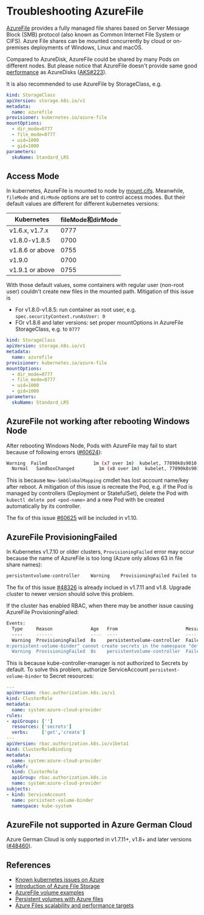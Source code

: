 # Troubleshooting AzureFile

[AzureFile](https://docs.microsoft.com/zh-cn/azure/storage/files/storage-files-introduction) provides a fully managed file shares based on Server Message Block (SMB) protocol (also known as Common Internet File System or CIFS). Azure File shares can be mounted concurrently by cloud or on-premises deployments of Windows, Linux and macOS.

Compared to AzureDisk, AzureFile could be shared by many Pods on different nodes. But please notice that AzureFile doesn't provide same good [performance](https://docs.microsoft.com/en-us/azure/storage/files/storage-files-scale-targets) as AzureDisks ([AKS#223](https://github.com/Azure/AKS/issues/223)).

It is also recommended to use AzureFile by StorageClass, e.g.

```yaml
kind: StorageClass
apiVersion: storage.k8s.io/v1
metadata:
  name: azurefile
provisioner: kubernetes.io/azure-file
mountOptions:
  - dir_mode=0777
  - file_mode=0777
  - uid=1000
  - gid=1000
parameters:
  skuName: Standard_LRS
```

## Access Mode

In kubernetes, AzureFile is mounted to node by [mount.cifs](https://linux.die.net/man/8/mount.cifs). Meanwhile, `fileMode` and `dirMode` options are set to control access modes. But their default values are different for different kubernetes versions:

| Kubernetes      | fileMode和dirMode |
| --------------- | ----------------- |
| v1.6.x, v1.7.x  | 0777              |
| v1.8.0-v1.8.5   | 0700              |
| v1.8.6 or above | 0755              |
| v1.9.0          | 0700              |
| v1.9.1 or above | 0755              |

With those default values, some containers with regular user (non-root user) couldn't create new files in the mounted path. Mitigation of this issue is

- For v1.8.0-v1.8.5: run container as root user, e.g. `spec.securityContext.runAsUser: 0`
- FOr v1.8.6 and later versions: set proper mountOptions in AzureFile StorageClass, e.g. to `0777`

```yaml
kind: StorageClass
apiVersion: storage.k8s.io/v1
metadata:
  name: azurefile
provisioner: kubernetes.io/azure-file
mountOptions:
  - dir_mode=0777
  - file_mode=0777
  - uid=1000
  - gid=1000
parameters:
  skuName: Standard_LRS
```

## AzureFile not working after rebooting Windows Node

After rebooting Windows Node, Pods with AzureFile may fail to start because of following errors ([#60624](https://github.com/kubernetes/kubernetes/issues/60624)):

```sh
Warning  Failed                 1m (x7 over 1m)  kubelet, 77890k8s9010  Error: Error response from daemon: invalid bind mount spec "c:\\var\\lib\\kubelet\\pods\\07251c5c-1cfc-11e8-8f70-000d3afd4b43\\volumes\\kubernetes.io~azure-file\\pvc-fb6159f6-1cfb-11e8-8f70-000d3afd4b43:c:/mnt/azure": invalid volume specification: 'c:\var\lib\kubelet\pods\07251c5c-1cfc-11e8-8f70-000d3afd4b43\volumes\kubernetes.io~azure-file\pvc-fb6159f6-1cfb-11e8-8f70-000d3afd4b43:c:/mnt/azure': invalid mount config for type "bind": bind source path does not exist
  Normal   SandboxChanged         1m (x8 over 1m)  kubelet, 77890k8s9010  Pod sandbox changed, it will be killed and re-created.
```

This is because `New-SmbGlobalMapping` cmdlet has lost account name/key after reboot. A mitigation of this issue is recreate the Pod, e.g. if the Pod is managed by controllers (Deployment or StatefulSet), delete the Pod with `kubectl delete pod <pod-name>` and a new Pod with be created automatically by its controller.

The fix of this issue [#60625](https://github.com/kubernetes/kubernetes/pull/60625) will be included in v1.10.

## AzureFile ProvisioningFailed

In Kubernetes v1.7.10 or older clusters, `ProvisioningFailed` error may occur because the name of AzureFile is too long (Azure only allows 63 in file share names):

```sh
persistentvolume-controller    Warning    ProvisioningFailed Failed to provision volume with StorageClass "azurefile": failed to find a matching storage account
```

The fix of this issue [#48326](https://github.com/kubernetes/kubernetes/pull/48326) is already inclued in v1.7.11 and v1.8. Upgrade cluster to newer version should solve this problem.

If the cluster has enabled RBAC, when there may be another issue causing AzureFile ProvisioningFailed:

```sh
Events:
  Type     Reason              Age   From                         Message
  ----     ------              ----  ----                         -------
  Warning  ProvisioningFailed  8s    persistentvolume-controller  Failed to provision volume with StorageClass "azurefile": Couldn't create secret secrets is forbidden: User "system:serviceaccount:kube-syste
m:persistent-volume-binder" cannot create secrets in the namespace "default"
  Warning  ProvisioningFailed  8s    persistentvolume-controller  Failed to provision volume with StorageClass "azurefile": failed to find a matching storage account
```

This is because kube-controller-manager is not authorized to Secrets by default. To solve this problem, authorize ServiceAccount `persistent-volume-binder` to Secret resources:

```yaml
---
apiVersion: rbac.authorization.k8s.io/v1
kind: ClusterRole
metadata:
  name: system:azure-cloud-provider
rules:
- apiGroups: ['']
  resources: ['secrets']
  verbs:     ['get','create']
---
apiVersion: rbac.authorization.k8s.io/v1beta1
kind: ClusterRoleBinding
metadata:
  name: system:azure-cloud-provider
roleRef:
  kind: ClusterRole
  apiGroup: rbac.authorization.k8s.io
  name: system:azure-cloud-provider
subjects:
- kind: ServiceAccount
  name: persistent-volume-binder
  namespace: kube-system
```

## AzureFile not supported in Azure German Cloud

Azure German Cloud is only supported in v1.7.11+, v1.8+ and later versions ([#48460](https://github.com/kubernetes/kubernetes/pull/48460)).

## References

- [Known kubernetes issues on Azure](https://github.com/andyzhangx/demo/tree/master/issues)
- [Introduction of Azure File Storage](https://docs.microsoft.com/zh-cn/azure/storage/files/storage-files-introduction)
- [AzureFile volume examples](https://github.com/kubernetes/examples/tree/master/staging/volumes/azure_file)
- [Persistent volumes with Azure files](https://docs.microsoft.com/en-us/azure/aks/azure-files-dynamic-pv)
- [Azure Files scalability and performance targets](https://docs.microsoft.com/en-us/azure/storage/files/storage-files-scale-targets)
